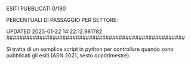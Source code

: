 ESITI PUBBLICATI 0/190 

PERCENTUALI DI PASSAGGIO PER SETTORE:

UPDATED 2025-01-22 14:22:12.981782
###################################################### 

Si tratta di un semplice script in python per controllare quando sono pubblicati gli esiti (ASN 2021, sesto quadrimestre).

